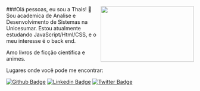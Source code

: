 <img align="right" width="250" height="150" src="http://meyerweb.com/bkkt/css.gif">
###Olá pessoas, eu sou a Thais! 🌳

<br>
Sou academica de Analise e Desenvolvimento de Sistemas na Unicesumar. Estou atualmente estudando JavaScript/Html/CSS, e o meu interesse é o back end. 

Amo livros de ficção cientifica e animes. 


Lugares onde você pode me encontrar:

[![Github Badge](https://img.shields.io/badge/-Github-000?style=flat-square&logo=Github&logoColor=white&link=https://github.com/so-tha)](https://github.com/so-tha)
[![Linkedin Badge](https://img.shields.io/badge/-LinkedIn-blue?style=flat-square&logo=Linkedin&logoColor=white&link=https://www.linkedin.com/in/thais-souza-4b9ba1182/)](https://www.linkedin.com/in/thais-souza-4b9ba1182/)
[![Twitter Badge](https://img.shields.io/badge/-Twitter-1ca0f1?style=flat-square&labelColor=1ca0f1&logo=twitter&logoColor=white&link=https://twitter.com/nnyhan)](https://twitter.com/nnuyhan)

   

